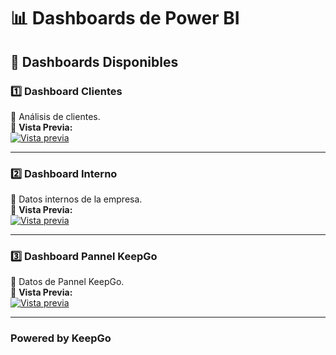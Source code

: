 # 📊 Dashboards de Power BI 

## 📌 Dashboards Disponibles  

### 1️⃣ Dashboard Clientes  
🔹 Análisis de clientes.  
🔹 **Vista Previa:**  
[![Vista previa](https://i.postimg.cc/mkG168sG/image-1.jpg)](https://app.powerbi.com/view?r=eyJrIjoiMzY1NGJjNWQtYjFjYy00MTQwLWJlMjEtYTk5NzAyODUyNTY2IiwidCI6ImIxM2NlNGM5LTJiZTYtNDg0NC04Y2Q5LTYwOTcyMGFmYWY5YiJ9)  

---

### 2️⃣ Dashboard Interno  
🔹 Datos internos de la empresa.  
🔹 **Vista Previa:**  
[![Vista previa](https://i.postimg.cc/Rhrwxvwy/image.jpg)](https://app.powerbi.com/view?r=eyJrIjoiZjJhYTVmNGQtNmZiZC00MTYyLWI3OWQtNzM0YTkxNjU2NTkyIiwidCI6ImIxM2NlNGM5LTJiZTYtNDg0NC04Y2Q5LTYwOTcyMGFmYWY5YiJ9)  

---

### 3️⃣ Dashboard Pannel KeepGo  
🔹 Datos de Pannel KeepGo.  
🔹 **Vista Previa:**  
[![Vista previa](https://i.postimg.cc/D0d4VLv4/image-2.jpg)](https://app.powerbi.com/view?r=eyJrIjoiOTc3MjhjZDctNWRmNy00OGE4LTg3ZDUtMDYxMGI2Njg5MDg1IiwidCI6ImIxM2NlNGM5LTJiZTYtNDg0NC04Y2Q5LTYwOTcyMGFmYWY5YiJ9)  

---

### Powered by KeepGo  
